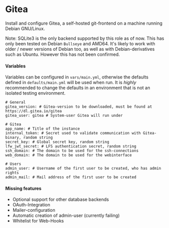 # Gitea

Install and configure Gitea, a self-hosted git-frontend on a machine running
Debian GNU/Linux.

Note: SQLite3 is the only backend supported by this role as of now. This has
only been tested on Debian `Bullseye` and AMD64. It's likely to work with older
/ newer versions of Debian too, as well as with Debian-derivatives such as
Ubuntu. However this has not been confirmed.

#### Variables

Variables can be configured in `vars/main.yml`, otherwise the defaults defined
in `defaults/main.yml` will be used when run. It is *highly* recommended to
change the defaults in an environment that is not an isolated testing
environment.

```
# General
gitea_version: # Gitea-version to be downloaded, must be found at https://dl.gitea.io/gitea
gitea_user: gitea # System-user Gitea will run under

# Gitea
app_name: # Title of the instance
internal_token: # Secret used to validate communication with Gitea-binary, random string
secret_key: # Global secret key, random string
lfw_jwt_secret: # LFS authentication secret, random string
ssh_domain: # The domain to be used for the ssh-connections
web_domain: # The domain to be used for the webinterface

# Users
admin_user: # Username of the first user to be created, who has admin rights
admin_mail: # Mail address of the first user to be created
```

#### Missing features

* Optional support for other database backends
* OAuth-Integration
* Mailer-configuration
* Automatic creation of admin-user (currently failing)
* Whitelist for Web-Hooks
